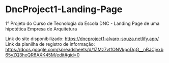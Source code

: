 # DncProject1-Landing-Page
1° Projeto do Curso de Tecnologia da Escola DNC - Landing Page de uma hipotética Empresa de Arquitetura

Link do site disponibilizado: https://dncproject1-alvaro-souza.netlify.app/
Link da planilha de registro de informação: https://docs.google.com/spreadsheets/d/1ZMz7vtfONVkpoDqG__nBJCjvxb65yZQ3heQR6AXK45M/edit#gid=0
